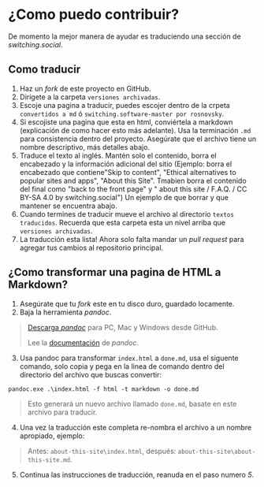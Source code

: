 # ¿Como puedo contribuir?

De momento la mejor manera de ayudar es traduciendo una sección de *switching.social*.

## Como traducir

1. Haz un *fork* de este proyecto en GitHub.
2. Dirígete a la carpeta `versiones archivadas`.
3. Escoje una pagina a traducir, puedes escojer dentro de la crpeta `convertidos a md` ó `switching.software-master por rosnovsky`.
4. Si escojiste una pagina que esta en html, conviértela a markdown (explicación de como hacer esto más adelante). Usa la terminación `.md` para consistencia dentro del proyecto. Asegúrate que el archivo tiene un nombre descriptivo, más detalles abajo.
5. Traduce el texto al inglés. Mantén solo el contenido, borra el encabezado y la información adicional del sitio (Ejemplo: borra el encabezado que contiene"Skip to content", "Ethical alternatives to popular sites and apps", "About this Site". Tmabien borra el contenido del final como "back to the front page" y " about this site / F.A.Q. / CC BY-SA 4.0 by switching.social") Un ejemplo de que borrar y que mantener se encuentra abajo.
6. Cuando termines de traducir mueve el archivo al directorio `textos traducidos`. Recuerda que esta carpeta esta un nivel arriba que `versiones archivadas`.
7. La traducción esta lista! Ahora solo falta mandar un *pull request* para agregar tus cambios al repositorio principal.

## ¿Como transformar una pagina de HTML a Markdown?

1. Asegúrate que tu *fork* este en tu disco duro, guardado locamente.
2. Baja la herramienta *pandoc*.

> [Descarga *pandoc*](https://github.com/jgm/pandoc/releases/latest) para PC, Mac y Windows desde GitHub.
> 
> Lee la [documentación](https://pandoc.org/MANUAL.pdf) de *pandoc*.

3. Usa pandoc para transformar `index.html` a `done.md`, usa el siguente comando, solo copia y pega en la linea de comando dentro del directorio del archivo que buscas convertir:

```
pandoc.exe .\index.html -f html -t markdown -o done.md
```

> Esto generará un nuevo archivo llamado `done.md`, basate en este archivo para traducir.

4. Una vez la traducción este completa re-nombra el archivo a un nombre apropiado, ejemplo:

> Antes: `about-this-site\index.html`, después: `about-this-site\about-this-site.md`.

5. Continua las instrucciones de traducción, reanuda en el paso numero *5*.
